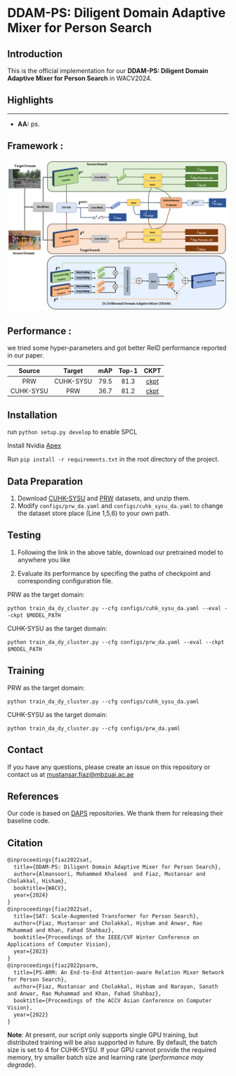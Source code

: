 # DDAM-PS: Diligent Domain Adaptive Mixer for Person Search

## Introduction

This is the official implementation for our **DDAM-PS: Diligent Domain Adaptive Mixer for Person Search** in WACV2024. 

## Highlights
-----------------
- **AA:** ps.


## Framework :
![framework](doc/framework.png)

## Performance :
we tried some hyper-parameters and got better ReID performance reported in our paper.

|  Source   |  Target   | mAP  | Top-1 |                             CKPT                             |
| :-------: | :-------: | :--: | :---: | :----------------------------------------------------------: |
|    PRW    | CUHK-SYSU | 79.5 | 81.3  | [ckpt]() |
| CUHK-SYSU |    PRW    | 36.7 | 81.2  | [ckpt]() | 

## Installation

run `python setup.py develop` to enable SPCL

Install Nvidia [Apex](https://github.com/NVIDIA/apex)

Run `pip install -r requirements.txt` in the root directory of the project.


## Data Preparation

1. Download [CUHK-SYSU](https://drive.google.com/open?id=1z3LsFrJTUeEX3-XjSEJMOBrslxD2T5af) and [PRW](https://goo.gl/2SNesA) datasets, and unzip them.
2. Modify `configs/prw_da.yaml` and `configs/cuhk_sysu_da.yaml` to change the dataset store place (Line 1,5,6) to your own path.

## Testing

1. Following the link in the above table, download our pretrained model to anywhere you like

2. Evaluate its performance by specifing the paths of checkpoint and corresponding configuration file.

PRW as the target domain:

```
python train_da_dy_cluster.py --cfg configs/cuhk_sysu_da.yaml --eval --ckpt $MODEL_PATH
```

CUHK-SYSU as the target domain:

```
python train_da_dy_cluster.py --cfg configs/prw_da.yaml --eval --ckpt $MODEL_PATH
```

## Training

PRW as the target domain:

```
python train_da_dy_cluster.py --cfg configs/cuhk_sysu_da.yaml
```

CUHK-SYSU as the target domain:

```
python train_da_dy_cluster.py --cfg configs/prw_da.yaml
```

## Contact
If you have any questions, please create an issue on this repository or contact us at mustansar.fiaz@mbzuai.ac.ae

## References
Our code is based on [DAPS](https://github.com/caposerenity/DAPS)  repositories. 
We thank them for releasing their baseline code.

## Citation

```
@inproceedings{fiaz2022sat,
  title={DDAM-PS: Diligent Domain Adaptive Mixer for Person Search},
  author={Almansoori, Mohammed Khaleed  and Fiaz, Mustansar and Cholakkal, Hisham},
  booktitle={WACV},
  year={2024}
}
@inproceedings{fiaz2022sat,
  title={SAT: Scale-Augmented Transformer for Person Search},
  author={Fiaz, Mustansar and Cholakkal, Hisham and Anwar, Rao Muhammad and Khan, Fahad Shahbaz},
  booktitle={Proceedings of the IEEE/CVF Winter Conference on Applications of Computer Vision},
  year={2023}
}
@inproceedings{fiaz2022psarm,
  title={PS-ARM: An End-to-End Attention-aware Relation Mixer Network for Person Search},
  author={Fiaz, Mustansar and Cholakkal, Hisham and Narayan, Sanath and Anwar, Rao Muhammad and Khan, Fahad Shahbaz},
  booktitle={Proceedings of the ACCV Asian Conference on Computer Vision}, 
  year={2022}
}
```
**Note**: At present, our script only supports single GPU training, but distributed training will be also supported in future. By default, the batch size is set to 4 for CUHK-SYSU. If your GPU cannot provide the required memory, try smaller batch size and learning rate (*performance may degrade*). 
